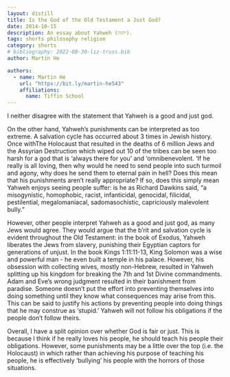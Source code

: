 ```yaml
---
layout: distill
title: Is the God of the Old Testament a Just God?
date: 2014-10-15
description: An essay about Yahweh (יהוה‎).
tags: shorts philosophy religion
category: shorts
# bibliography: 2022-08-30-liz-truss.bib
author: Martin He

authors:
  - name: Martin He
    url: "https://bit.ly/martin-he543"
    affiliations:
      name: Tiffin School
---
```


I neither disagree with the statement that Yahweh is a good and just god. 

On the other hand, Yahweh’s punishments can be interpreted as too extreme. A salvation cycle has occurred about 3 times in Jewish history. Once withThe Holocaust that resulted in the deaths of 6 million Jews and the Assyrian Destruction which wiped out 10 of the tribes can be seen too harsh for a god that is ‘always there for you’ and ‘omnibenevolent. ‘If he really is all loving, then why would he need to send people into such turmoil and agony, why does he send them to eternal pain in hell? Does this mean that his punishments aren’t really appropriate? If so, does this simply mean Yahweh enjoys seeing people suffer: is he as Richard Dawkins said, “a misogynistic, homophobic, racist, infanticidal, genocidal, filicidal, pestilential, megalomaniacal, sadomasochistic, capriciously malevolent bully.” 

However, other people interpret Yahweh as a good and just god, as many Jews would agree. They would argue that the b’rit and salvation cycle is evident throughout the Old Testament: in the book of Exodus, Yahweh liberates the Jews from slavery, punishing their Egyptian captors for generations of unjust. In the book Kings 1:11:11-13, King Solomon was a wise and powerful man - he even built a temple in his palace. However, his obsession with collecting wives, mostly non-Hebrew, resulted in Yahweh splitting up his kingdom for breaking the 7th and 1st Divine commandments. Adam and Eve’s wrong judgment resulted in their banishment from paradise. Someone doesn’t put the effort into preventing themselves into doing something until they know what consequences may arise from this. This can be said to justify his actions by preventing people into doing things that he may construe as ‘stupid.’ Yahweh will not follow his obligations if the people don’t follow theirs. 

Overall, I have a split opinion over whether God is fair or just. This is because I think if he really loves his people, he should teach his people their obligations. However, some punishments may be a little over the top (i.e. the Holocaust) in which rather than achieving his purpose of teaching his people, he is effectively ‘bullying’ his people with the horrors of those situations. 